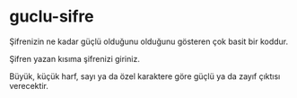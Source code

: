 # guclu-sifre
Şifrenizin ne kadar güçlü olduğunu olduğunu gösteren çok basit bir koddur.

Şifren yazan kısıma şifrenizi giriniz. 

Büyük, küçük harf, sayı ya da özel karaktere göre güçlü ya da zayıf çıktısı verecektir.
